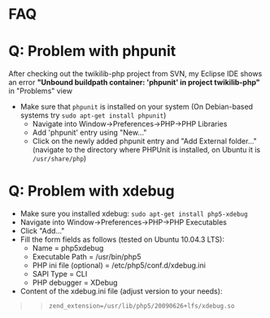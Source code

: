 # FAQ #

# Q: Problem with phpunit #
After checking out the twikilib-php project from SVN, my Eclipse IDE shows an error **"Unbound buildpath container: 'phpunit' in project twikilib-php"** in "Problems" view

  * Make sure that `phpunit` is installed on your system (On Debian-based systems try `sudo apt-get install phpunit`)
    * Navigate into Window->Preferences->PHP->PHP Libraries
    * Add 'phpunit' entry using "New..."
    * Click on the newly added phpunit entry and "Add External folder..." (navigate to the directory where PHPUnit is installed, on Ubuntu it is `/usr/share/php`)

# Q: Problem with xdebug #
  * Make sure you installed xdebug: `sudo apt-get install php5-xdebug`
  * Navigate into Window->Preferences->PHP->PHP Executables
  * Click "Add..."
  * Fill the form fields as follows (tested on Ubuntu 10.04.3 LTS):
    * Name = php5xdebug
    * Executable Path = /usr/bin/php5
    * PHP ini file (optional) = /etc/php5/conf.d/xdebug.ini
    * SAPI Type = CLI
    * PHP debugger = XDebug
  * Content of the xdebug.ini file (adjust version to your needs):
> > `zend_extension=/usr/lib/php5/20090626+lfs/xdebug.so`